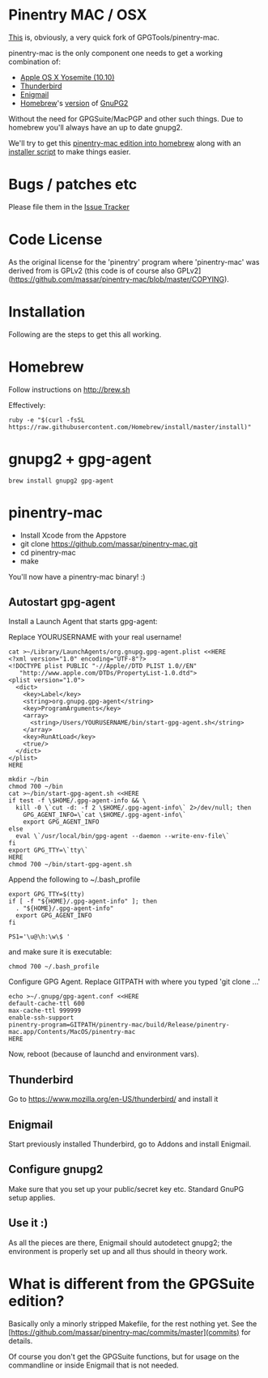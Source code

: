 # Pinentry MAC / OSX

[This](https://github.com/massar/pinentry-mac) is, obviously, a very quick fork of GPGTools/pinentry-mac.

pinentry-mac is the only component one needs to get a working combination of:
 * [Apple OS X Yosemite (10.10)](http://www.apple.com)
 * [Thunderbird](https://www.mozilla.org/thunderbird/)
 * [Enigmail](https://www.enigmail.net)
 * [Homebrew](http://brew.sh/)'s [version](https://github.com/Homebrew/homebrew/blob/master/Library/Formula/gnupg2.rb) of [GnuPG2](https://www.gnupg.org/)

Without the need for GPGSuite/MacPGP and other such things.
Due to homebrew you'll always have an up to date gnupg2.

We'll try to get this [pinentry-mac edition into homebrew](https://github.com/massar/pinentry-mac/issues/1) along with an [installer script](https://github.com/massar/pinentry-mac/issues/2) to make things easier.

# Bugs / patches etc

Please file them in the [Issue Tracker](https://github.com/massar/pinentry-mac/issues)

# Code License

As the original license for the 'pinentry' program where 'pinentry-mac' was derived from is GPLv2 (this code is of course also GPLv2](https://github.com/massar/pinentry-mac/blob/master/COPYING).

# Installation

Following are the steps to get this all working.

# Homebrew

Follow instructions on http://brew.sh

Effectively:
```
ruby -e "$(curl -fsSL https://raw.githubusercontent.com/Homebrew/install/master/install)"
```

# gnupg2 + gpg-agent

```
brew install gnupg2 gpg-agent
```

# pinentry-mac

* Install Xcode from the Appstore
* git clone https://github.com/massar/pinentry-mac.git
* cd pinentry-mac
* make

You'll now have a pinentry-mac binary! :)

## Autostart gpg-agent

Install a Launch Agent that starts gpg-agent:

Replace YOURUSERNAME with your real username!

```
cat >~/Library/LaunchAgents/org.gnupg.gpg-agent.plist <<HERE
<?xml version="1.0" encoding="UTF-8"?>
<!DOCTYPE plist PUBLIC "-//Apple//DTD PLIST 1.0//EN"
   "http://www.apple.com/DTDs/PropertyList-1.0.dtd">
<plist version="1.0">
  <dict>
    <key>Label</key>
    <string>org.gnupg.gpg-agent</string>
    <key>ProgramArguments</key>
    <array>
      <string>/Users/YOURUSERNAME/bin/start-gpg-agent.sh</string>
    </array>
    <key>RunAtLoad</key>
    <true/>
  </dict>
</plist>
HERE

mkdir ~/bin
chmod 700 ~/bin
cat >~/bin/start-gpg-agent.sh <<HERE
if test -f \$HOME/.gpg-agent-info && \
  kill -0 \`cut -d: -f 2 \$HOME/.gpg-agent-info\` 2>/dev/null; then
    GPG_AGENT_INFO=\`cat \$HOME/.gpg-agent-info\`
    export GPG_AGENT_INFO
else
  eval \`/usr/local/bin/gpg-agent --daemon --write-env-file\`
fi
export GPG_TTY=\`tty\`
HERE
chmod 700 ~/bin/start-gpg-agent.sh
```

Append the following to ~/.bash_profile
```
export GPG_TTY=$(tty)
if [ -f "${HOME}/.gpg-agent-info" ]; then
  . "${HOME}/.gpg-agent-info"
  export GPG_AGENT_INFO
fi

PS1='\u@\h:\w\$ '
```
and make sure it is executable:
```
chmod 700 ~/.bash_profile
```

Configure GPG Agent. Replace GITPATH with where you typed 'git clone ...'
```
echo >~/.gnupg/gpg-agent.conf <<HERE
default-cache-ttl 600
max-cache-ttl 999999
enable-ssh-support
pinentry-program=GITPATH/pinentry-mac/build/Release/pinentry-mac.app/Contents/MacOS/pinentry-mac
HERE
```

Now, reboot (because of launchd and environment vars).
 
## Thunderbird

Go to https://www.mozilla.org/en-US/thunderbird/ and install it

## Enigmail

Start previously installed Thunderbird, go to Addons and install Enigmail.

## Configure gnupg2

Make sure that you set up your public/secret key etc. Standard GnuPG setup applies.

## Use it :)

As all the pieces are there, Enigmail should autodetect gnupg2; the environment is properly set up and all thus should in theory work.

# What is different from the GPGSuite edition?

Basically only a minorly stripped Makefile, for the rest nothing yet. See the [https://github.com/massar/pinentry-mac/commits/master](commits) for details.

Of course you don't get the GPGSuite functions, but for usage on the commandline or inside Enigmail that is not needed.

